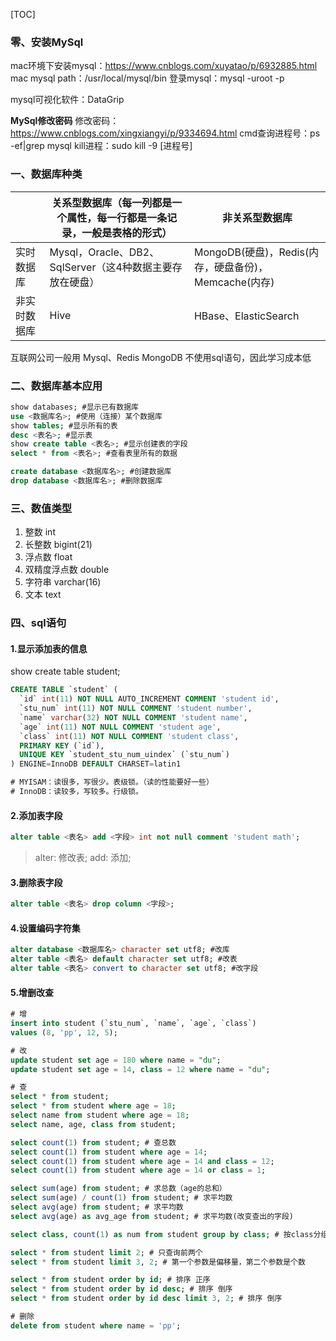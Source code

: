 [TOC]

### 零、安装MySql
mac环境下安装mysql：https://www.cnblogs.com/xuyatao/p/6932885.html
mac mysql path：/usr/local/mysql/bin
登录mysql：mysql -uroot -p

mysql可视化软件：DataGrip

**MySql修改密码**
修改密码：https://www.cnblogs.com/xingxiangyi/p/9334694.html 
cmd查询进程号：ps -ef|grep mysql 
kill进程：sudo kill -9 [进程号]

### 一、数据库种类

| |关系型数据库（每一列都是一个属性，每一行都是一条记录，一般是表格的形式）|非关系型数据库|
|---|---|---|
|实时数据库|Mysql，Oracle、DB2、SqlServer（这4种数据主要存放在硬盘）|MongoDB(硬盘)，Redis(内存，硬盘备份)，Memcache(内存)|
|非实时数据库|Hive|HBase、ElasticSearch|

互联网公司一般用 Mysql、Redis
MongoDB 不使用sql语句，因此学习成本低

### 二、数据库基本应用

```SQL
show databases; #显示已有数据库
use <数据库名>; #使用（连接）某个数据库
show tables; #显示所有的表
desc <表名>; #显示表
show create table <表名>; #显示创建表的字段
select * from <表名>; #查看表里所有的数据

create database <数据库名>; #创建数据库
drop database <数据库名>; #删除数据库
```

### 三、数值类型

1. 整数 int 
2. 长整数 bigint(21) 
3. 浮点数 float 
4. 双精度浮点数 double 
5. 字符串 varchar(16) 
6. 文本 text

### 四、sql语句

#### 1.显示添加表的信息
show create table student;
```SQL
CREATE TABLE `student` (
  `id` int(11) NOT NULL AUTO_INCREMENT COMMENT 'student id',
  `stu_num` int(11) NOT NULL COMMENT 'student number',
  `name` varchar(32) NOT NULL COMMENT 'student name',
  `age` int(11) NOT NULL COMMENT 'student age',
  `class` int(11) NOT NULL COMMENT 'student class',
  PRIMARY KEY (`id`),
  UNIQUE KEY `student_stu_num_uindex` (`stu_num`)
) ENGINE=InnoDB DEFAULT CHARSET=latin1

# MYISAM：读很多，写很少。表级锁。（读的性能要好一些）
# InnoDB：读较多，写较多。行级锁。
```

#### 2.添加表字段
```SQL
alter table <表名> add <字段> int not null comment 'student math';
```

> alter: 修改表; add: 添加;

#### 3.删除表字段

```SQL
alter table <表名> drop column <字段>;
```

#### 4.设置编码字符集

```SQL
alter database <数据库名> character set utf8; #改库
alter table <表名> default character set utf8; #改表
alter table <表名> convert to character set utf8; #改字段
```

#### 5.增删改查

```SQL
# 增
insert into student (`stu_num`, `name`, `age`, `class`)
values (8, 'pp', 12, 5);

# 改
update student set age = 180 where name = "du";
update student set age = 14, class = 12 where name = "du";

# 查
select * from student;
select * from student where age = 18;
select name from student where age = 18;
select name, age, class from student;

select count(1) from student; # 查总数
select count(1) from student where age = 14;
select count(1) from student where age = 14 and class = 12;
select count(1) from student where age = 14 or class = 1;

select sum(age) from student; # 求总数（age的总和）
select sum(age) / count(1) from student; # 求平均数
select avg(age) from student; # 求平均数
select avg(age) as avg_age from student; # 求平均数(改变查出的字段)

select class, count(1) as num from student group by class; # 按class分组(前面select后只能加group by的字段)

select * from student limit 2; # 只查询前两个
select * from student limit 3, 2; # 第一个参数是偏移量，第二个参数是个数

select * from student order by id; # 排序 正序
select * from student order by id desc; # 排序 倒序
select * from student order by id desc limit 3, 2; # 排序 倒序

# 删除
delete from student where name = 'pp';
```
